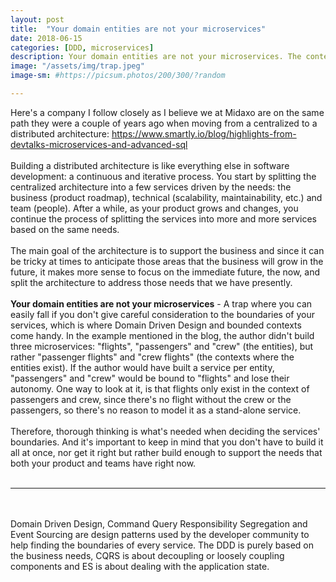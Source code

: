 ```yaml
---
layout: post
title:  "Your domain entities are not your microservices"
date: 2018-06-15
categories: [DDD, microservices]
description: Your domain entities are not your microservices. The contexts where they exist, are.
image: "/assets/img/trap.jpeg"
image-sm: #https://picsum.photos/200/300/?random

---
```

Here's a company I follow closely as I believe we at Midaxo are on the same path they were a couple of years ago when moving from a centralized to a distributed architecture: <https://www.smartly.io/blog/highlights-from-devtalks-microservices-and-advanced-sql>
<br><br>
Building a distributed architecture is like everything else in software development: a continuous and iterative process. You start by splitting the centralized architecture into a few services driven by the needs: the business (product roadmap), technical (scalability, maintainability, etc.) and team (people). After a while, as your product grows and changes, you continue the process of splitting the services into more and more services based on the same needs.
<br><br>
The main goal of the architecture is to support the business and since it can be tricky at times to anticipate those areas that the business will grow in the future, it makes more sense to focus on the immediate future, the now, and split the architecture to address those needs that we have presently.
<br><br>
**Your domain entities are not your microservices** - A trap where you can easily fall if you don't give careful consideration to the boundaries of your services, which is where Domain Driven Design and bounded contexts come handy. In the example mentioned in the blog, the author didn't build three microservices: "flights", "passengers" and "crew" (the entities), but rather "passenger flights" and "crew flights" (the contexts where the entities exist). If the author would have built a service per entity, "passengers" and "crew" would be bound to "flights" and lose their autonomy. One way to look at it, is that flights only exist in the context of passengers and crew, since there's no flight without the crew or the passengers, so there's no reason to model it as a stand-alone service.
<br><br>
Therefore, thorough thinking is what's needed when deciding the services' boundaries. And it's important to keep in mind that you don't have to build it all at once, nor get it right but rather build enough to support the needs that both your product and teams have right now.
<br><br>

---

<br><br>
Domain Driven Design, Command Query Responsibility Segregation and Event Sourcing are design patterns used by the developer community to help finding the boundaries of every service. The DDD is purely based on the business needs, CQRS is about decoupling or loosely coupling components and ES is about dealing with the application state.